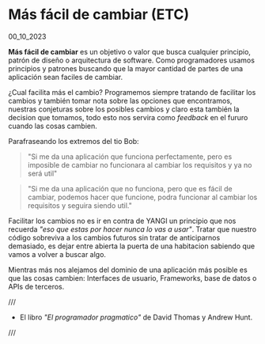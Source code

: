 # Más fácil de cambiar (ETC)
00_10_2023

**Más fácil de cambiar** es un objetivo o valor que busca cualquier principio, patrón de diseño o arquitectura de software. Como programadores usamos principios y patrones buscando que la mayor cantidad de partes de una aplicación sean faciles de cambiar. 

¿Cual facilita más el cambio? Programemos siempre tratando de facilitar los cambios y también tomar nota sobre las opciones que encontramos, nuestras conjeturas sobre los posibles cambios y claro esta también la decision que tomamos, todo esto nos servira como *feedback* en el fururo cuando las cosas cambien.
 
Parafraseando los extremos del tio Bob:

> "Si me da una aplicación que funciona perfectamente, pero es imposible de cambiar no funcionara al cambiar los requisitos y ya no será util"

> "Si me da una aplicación que no funciona, pero que es fácil de cambiar, podemos hacer que funcione, podra funcionar al cambiar los requisitos y seguira siendo util."

Facilitar los cambios no es ir en contra de YANGI un principio que nos recuerda *"eso que estas por hacer nunca lo vas a usar"*. Tratar que nuestro código sobreviva a los cambios futuros sin tratar de anticiparnos demasiado, es dejar entre abierta la puerta de una habitacion sabiendo que vamos a volver a buscar algo.

Mientras más nos alejamos del dominio de una aplicación más posible es que las cosas cambien: Interfaces de usuario, Frameworks, base de datos o APIs de terceros.

///

* El libro *"El programador pragmatico"* de David Thomas y Andrew Hunt.

///
